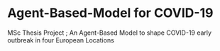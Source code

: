 # Agent-Based-Model for COVID-19
MSc Thesis Project ; An Agent-Based Model to shape COVID-19 early outbreak in four European Locations
